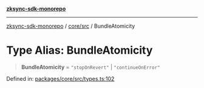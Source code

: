 [**zksync-sdk-monorepo**](../../../README.md)

***

[zksync-sdk-monorepo](../../../README.md) / [core/src](../README.md) / BundleAtomicity

# Type Alias: BundleAtomicity

> **BundleAtomicity** = `"stopOnRevert"` \| `"continueOnError"`

Defined in: [packages/core/src/types.ts:102](https://github.com/dutterbutter/zksync-sdk/blob/128d557933eb10f01edd78c0b3392137ca480daf/packages/core/src/types.ts#L102)
